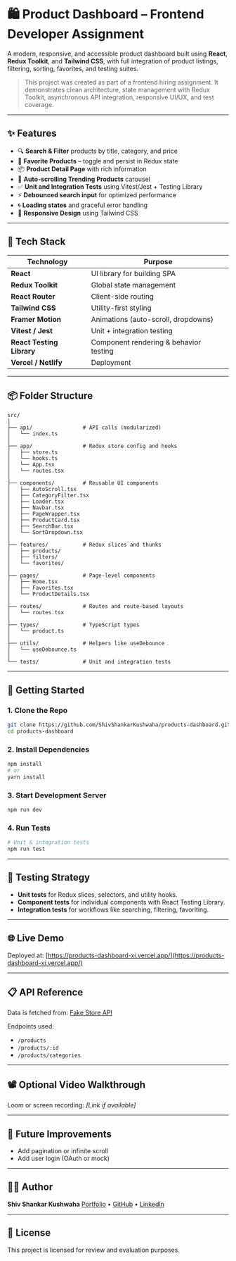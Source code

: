 # 🛍️ Product Dashboard – Frontend Developer Assignment

A modern, responsive, and accessible product dashboard built using **React**, **Redux Toolkit**, and **Tailwind CSS**, with full integration of product listings, filtering, sorting, favorites, and testing suites.

> This project was created as part of a frontend hiring assignment. It demonstrates clean architecture, state management with Redux Toolkit, asynchronous API integration, responsive UI/UX, and test coverage.

---

## ✨ Features

- 🔍 **Search & Filter** products by title, category, and price
- 💖 **Favorite Products** – toggle and persist in Redux state
- 📦 **Product Detail Page** with rich information
- 🔁 **Auto-scrolling Trending Products** carousel
- ✅ **Unit and Integration Tests** using Vitest/Jest + Testing Library
- ⚡ **Debounced search input** for optimized performance
- 🌀 **Loading states** and graceful error handling
- 🎨 **Responsive Design** using Tailwind CSS

---

## 🧰 Tech Stack

| Technology         | Purpose                                |
|--------------------|----------------------------------------|
| **React**          | UI library for building SPA            |
| **Redux Toolkit**  | Global state management                |
| **React Router**   | Client-side routing                    |
| **Tailwind CSS**   | Utility-first styling                  |
| **Framer Motion**  | Animations (auto-scroll, dropdowns)    |
| **Vitest / Jest**  | Unit + integration testing             |
| **React Testing Library** | Component rendering & behavior testing |
| **Vercel / Netlify** | Deployment                           |

---

## 📦 Folder Structure

```
src/
│
├── api/                # API calls (modularized)
│   └── index.ts
│
├── app/                # Redux store config and hooks
│   ├── store.ts
│   └── hooks.ts
│   └── App.tsx
│   └── routes.tsx
│
├── components/         # Reusable UI components
│   ├── AutoScroll.tsx
│   ├── CategoryFilter.tsx
│   ├── Loader.tsx
│   ├── Navbar.tsx
│   ├── PageWrapper.tsx
│   ├── ProductCard.tsx
│   ├── SearchBar.tsx
│   └── SortDropdown.tsx
│
├── features/           # Redux slices and thunks
│   ├── products/
│   ├── filters/
│   └── favorites/
│
├── pages/              # Page-level components
│   ├── Home.tsx
│   ├── Favorites.tsx
│   └── ProductDetails.tsx
│
├── routes/             # Routes and route-based layouts
│   └── routes.tsx
│
├── types/              # TypeScript types
│   └── product.ts
│
├── utils/              # Helpers like useDebounce
│   └── useDebounce.ts
│
└── tests/              # Unit and integration tests
```

---

## 🚀 Getting Started

### 1. Clone the Repo

```bash
git clone https://github.com/ShivShankarKushwaha/products-dashboard.git
cd products-dashboard
```

### 2. Install Dependencies

```bash
npm install
# or
yarn install
```

### 3. Start Development Server

```bash
npm run dev
```

### 4. Run Tests

```bash
# Unit & integration tests
npm run test
```

---

## 🧪 Testing Strategy

- **Unit tests** for Redux slices, selectors, and utility hooks.
- **Component tests** for individual components with React Testing Library.
- **Integration tests** for workflows like searching, filtering, favoriting.

---

## 🌐 Live Demo

Deployed at: [https://products-dashboard-xi.vercel.app/](https://products-dashboard-xi.vercel.app/)

---

## 📋 API Reference

Data is fetched from: [Fake Store API](https://fakestoreapi.com/)

Endpoints used:
- `/products`
- `/products/:id`
- `/products/categories`

---

## 📽️ Optional Video Walkthrough

Loom or screen recording: *[Link if available]*

---

## 📌 Future Improvements

- Add pagination or infinite scroll
- Add user login (OAuth or mock)

---

## 👨‍💻 Author

**Shiv Shankar Kushwaha**
[Portfolio](https://shivshankar.vercel.app) • [GitHub](https://github.com/ShivShankarKushwaha) • [LinkedIn](https://www.linkedin.com/in/shivshankarkushwaha/)

---

## 📃 License

This project is licensed for review and evaluation purposes.
